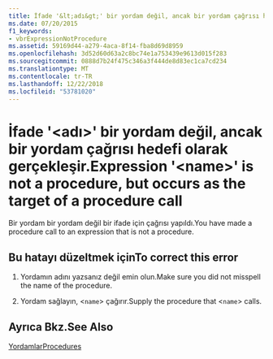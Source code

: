 ```yaml
---
title: İfade '&lt;adı&gt;' bir yordam değil, ancak bir yordam çağrısı hedefi olarak gerçekleşir.
ms.date: 07/20/2015
f1_keywords:
- vbrExpressionNotProcedure
ms.assetid: 59169d44-a279-4aca-8f14-fba8d69d8959
ms.openlocfilehash: 3d52d60d63a2c8bc74e1a753439e9613d015f283
ms.sourcegitcommit: 0888d7b24f475c346a3f444de8d83ec1ca7cd234
ms.translationtype: MT
ms.contentlocale: tr-TR
ms.lasthandoff: 12/22/2018
ms.locfileid: "53781020"
---
```

# <a name="expression-ltnamegt-is-not-a-procedure-but-occurs-as-the-target-of-a-procedure-call"></a><span data-ttu-id="740f4-102">İfade '&lt;adı&gt;' bir yordam değil, ancak bir yordam çağrısı hedefi olarak gerçekleşir.</span><span class="sxs-lookup"><span data-stu-id="740f4-102">Expression '&lt;name&gt;' is not a procedure, but occurs as the target of a procedure call</span></span>
<span data-ttu-id="740f4-103">Bir yordam bir yordam değil bir ifade için çağrısı yapıldı.</span><span class="sxs-lookup"><span data-stu-id="740f4-103">You have made a procedure call to an expression that is not a procedure.</span></span>  
  
## <a name="to-correct-this-error"></a><span data-ttu-id="740f4-104">Bu hatayı düzeltmek için</span><span class="sxs-lookup"><span data-stu-id="740f4-104">To correct this error</span></span>  
  
1.  <span data-ttu-id="740f4-105">Yordamın adını yazsanız değil emin olun.</span><span class="sxs-lookup"><span data-stu-id="740f4-105">Make sure you did not misspell the name of the procedure.</span></span>  
  
2.  <span data-ttu-id="740f4-106">Yordam sağlayın, <`name`> çağırır.</span><span class="sxs-lookup"><span data-stu-id="740f4-106">Supply the procedure that <`name`> calls.</span></span>  
  
## <a name="see-also"></a><span data-ttu-id="740f4-107">Ayrıca Bkz.</span><span class="sxs-lookup"><span data-stu-id="740f4-107">See Also</span></span>  
 [<span data-ttu-id="740f4-108">Yordamlar</span><span class="sxs-lookup"><span data-stu-id="740f4-108">Procedures</span></span>](../../visual-basic/programming-guide/language-features/procedures/index.md)
